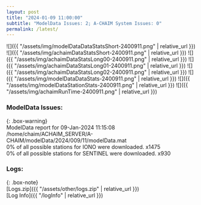 ```yaml
---
layout: post
title: "2024-01-09 11:00:00"
subtitle: "ModelData Issues: 2; A-CHAIM System Issues: 0"
permalink: /latest/
---
```


![]({{ "/assets/img/modelDataDataStatsShort-2400911.png" | relative_url }})
![]({{ "/assets/img/achaimDataStatsShort-2400911.png" | relative_url }})
![]({{ "/assets/img/achaimDataStatsLong00-2400911.png" | relative_url }})
![]({{ "/assets/img/achaimDataStatsLong01-2400911.png" | relative_url }})
![]({{ "/assets/img/achaimDataStatsLong02-2400911.png" | relative_url }})
![]({{ "/assets/img/modelDataDataStats-2400911.png" | relative_url }})
![]({{ "/assets/img/modelDataStationStats-2400911.png" | relative_url }})
![]({{ "/assets/img/achaimRunTime-2400911.png" | relative_url }})


### ModelData Issues:  
  
{: .box-warning}  
 ModelData report for 09-Jan-2024 11:15:08   
 /home/chaim/ACHAIM_SERVER/A-CHAIM/modelData/2024/009/11/modelData.mat   
 0% of all possible stations for IONO were downloaded. x1475   
 0% of all possible stations for SENTINEL were downloaded. x930   
  


### Logs:  
  
{: .box-note}  
[Logs.zip]({{ "/assets/other/logs.zip" | relative_url }})  
[Log Info]({{ "/logInfo" | relative_url }})  
